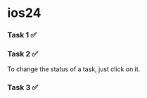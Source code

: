 # ios24

### Task 1 ✅

### Task 2 ✅

To change the status of a task, just click on it.

### Task 3 ✅
